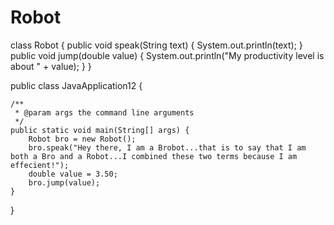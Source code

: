 # Robot
class Robot {
    public void speak(String text) {
        System.out.println(text);
    }
    public void jump(double value) {
        System.out.println("My productivity level is about " + value);
    }
}

public class JavaApplication12 {

    /**
     * @param args the command line arguments
     */
    public static void main(String[] args) {
        Robot bro = new Robot();
        bro.speak("Hey there, I am a Brobot...that is to say that I am both a Bro and a Robot...I combined these two terms because I am effecient!");
        double value = 3.50;
        bro.jump(value);
    }
    
    
}
